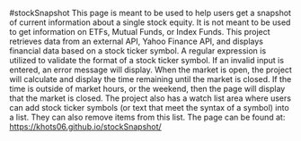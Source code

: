#stockSnapshot
This page is meant to be used to help users get a snapshot of current information about a single stock equity.  It is not meant to be used to get information on ETFs, Mutual Funds, or Index Funds.  This project retrieves data from an external API, Yahoo Finance API, and displays financial data based on a stock ticker symbol.  A regular expression is utilized to validate the format of a stock ticker symbol.  If an invalid input is entered, an error message will display.  When the market is open, the project will calculate and display the time remaining until the market is closed. If the time is outside of market hours, or the weekend, then the page will display that the market is closed.  The project also has a watch list area where users can add stock ticker symbols (or text that meet the syntax of a symbol) into a list.  They can also remove items from this list.  The page can be found at: https://khots06.github.io/stockSnapshot/